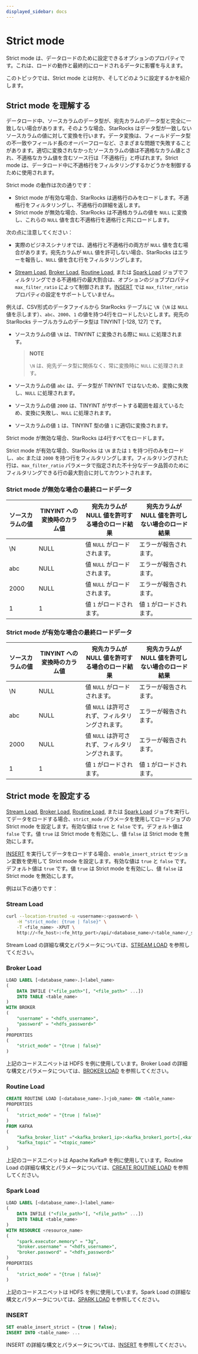 ```yaml
---
displayed_sidebar: docs
---
```


# Strict mode

Strict mode は、データロードのために設定できるオプションのプロパティです。これは、ロードの動作と最終的にロードされるデータに影響を与えます。

このトピックでは、Strict mode とは何か、そしてどのように設定するかを紹介します。

## Strict mode を理解する

データロード中、ソースカラムのデータ型が、宛先カラムのデータ型と完全に一致しない場合があります。そのような場合、StarRocks はデータ型が一致しないソースカラムの値に対して変換を行います。データ変換は、フィールドデータ型の不一致やフィールド長のオーバーフローなど、さまざまな問題で失敗することがあります。適切に変換されなかったソースカラムの値は不適格なカラム値とされ、不適格なカラム値を含むソース行は「不適格行」と呼ばれます。Strict mode は、データロード中に不適格行をフィルタリングするかどうかを制御するために使用されます。

Strict mode の動作は次の通りです：

- Strict mode が有効な場合、StarRocks は適格行のみをロードします。不適格行をフィルタリングし、不適格行の詳細を返します。
- Strict mode が無効な場合、StarRocks は不適格カラムの値を `NULL` に変換し、これらの `NULL` 値を含む不適格行を適格行と共にロードします。

次の点に注意してください：

- 実際のビジネスシナリオでは、適格行と不適格行の両方が `NULL` 値を含む場合があります。宛先カラムが `NULL` 値を許可しない場合、StarRocks はエラーを報告し、`NULL` 値を含む行をフィルタリングします。

- [Stream Load](../../sql-reference/sql-statements/loading_unloading/STREAM_LOAD.md), [Broker Load](../../sql-reference/sql-statements/loading_unloading/BROKER_LOAD.md), [Routine Load](../../sql-reference/sql-statements/loading_unloading/routine_load/CREATE_ROUTINE_LOAD.md), または [Spark Load](../../sql-reference/sql-statements/loading_unloading/SPARK_LOAD.md) ジョブでフィルタリングできる不適格行の最大割合は、オプションのジョブプロパティ `max_filter_ratio` によって制御されます。[INSERT](../../sql-reference/sql-statements/loading_unloading/INSERT.md) では `max_filter_ratio` プロパティの設定をサポートしていません。

例えば、CSV形式のデータファイルから StarRocks テーブルに `\N`（`\N` は `NULL` 値を示します）、`abc`、`2000`、`1` の値を持つ4行をロードしたいとします。宛先の StarRocks テーブルカラムのデータ型は TINYINT [-128, 127] です。

- ソースカラムの値 `\N` は、TINYINT に変換される際に `NULL` に処理されます。

  > **NOTE**
  >
  > `\N` は、宛先データ型に関係なく、常に変換時に `NULL` に処理されます。

- ソースカラムの値 `abc` は、データ型が TINYINT ではないため、変換に失敗し、`NULL` に処理されます。

- ソースカラムの値 `2000` は、TINYINT がサポートする範囲を超えているため、変換に失敗し、`NULL` に処理されます。

- ソースカラムの値 `1` は、TINYINT 型の値 `1` に適切に変換されます。

Strict mode が無効な場合、StarRocks は4行すべてをロードします。

Strict mode が有効な場合、StarRocks は `\N` または `1` を持つ行のみをロードし、`abc` または `2000` を持つ行をフィルタリングします。フィルタリングされた行は、`max_filter_ratio` パラメータで指定された不十分なデータ品質のためにフィルタリングできる行の最大割合に対してカウントされます。

### Strict mode が無効な場合の最終ロードデータ

| ソースカラムの値 | TINYINT への変換時のカラム値 | 宛先カラムが NULL 値を許可する場合のロード結果 | 宛先カラムが NULL 値を許可しない場合のロード結果 |
| ------------------- | --------------------------------------- | ------------------------------------------------------ | ------------------------------------------------------------ |
| \N                 | NULL                                    | 値 `NULL` がロードされます。                            | エラーが報告されます。                                        |
| abc                 | NULL                                    | 値 `NULL` がロードされます。                            | エラーが報告されます。                                        |
| 2000                | NULL                                    | 値 `NULL` がロードされます。                            | エラーが報告されます。                                        |
| 1                   | 1                                       | 値 `1` がロードされます。                               | 値 `1` がロードされます。                                     |

### Strict mode が有効な場合の最終ロードデータ

| ソースカラムの値 | TINYINT への変換時のカラム値 | 宛先カラムが NULL 値を許可する場合のロード結果       | 宛先カラムが NULL 値を許可しない場合のロード結果 |
| ------------------- | --------------------------------------- | ------------------------------------------------------------ | ------------------------------------------------------------ |
| \N                 | NULL                                    | 値 `NULL` がロードされます。                                  | エラーが報告されます。                                        |
| abc                 | NULL                                    | 値 `NULL` は許可されず、フィルタリングされます。 | エラーが報告されます。                                        |
| 2000                | NULL                                    | 値 `NULL` は許可されず、フィルタリングされます。 | エラーが報告されます。                                        |
| 1                   | 1                                       | 値 `1` がロードされます。                                     | 値 `1` がロードされます。                                     |

## Strict mode を設定する

[Stream Load](../../sql-reference/sql-statements/loading_unloading/STREAM_LOAD.md), [Broker Load](../../sql-reference/sql-statements/loading_unloading/BROKER_LOAD.md), [Routine Load](../../sql-reference/sql-statements/loading_unloading/routine_load/CREATE_ROUTINE_LOAD.md), または [Spark Load](../../sql-reference/sql-statements/loading_unloading/SPARK_LOAD.md) ジョブを実行してデータをロードする場合、`strict_mode` パラメータを使用してロードジョブの Strict mode を設定します。有効な値は `true` と `false` です。デフォルト値は `false` です。値 `true` は Strict mode を有効にし、値 `false` は Strict mode を無効にします。

[INSERT](../../sql-reference/sql-statements/loading_unloading/INSERT.md) を実行してデータをロードする場合、`enable_insert_strict` セッション変数を使用して Strict mode を設定します。有効な値は `true` と `false` です。デフォルト値は `true` です。値 `true` は Strict mode を有効にし、値 `false` は Strict mode を無効にします。

例は以下の通りです：

### Stream Load

```Bash
curl --location-trusted -u <username>:<password> \
    -H "strict_mode: {true | false}" \
    -T <file_name> -XPUT \
    http://<fe_host>:<fe_http_port>/api/<database_name>/<table_name>/_stream_load
```

Stream Load の詳細な構文とパラメータについては、[STREAM LOAD](../../sql-reference/sql-statements/loading_unloading/STREAM_LOAD.md) を参照してください。

### Broker Load

```SQL
LOAD LABEL [<database_name>.]<label_name>
(
    DATA INFILE ("<file_path>"[, "<file_path>" ...])
    INTO TABLE <table_name>
)
WITH BROKER
(
    "username" = "<hdfs_username>",
    "password" = "<hdfs_password>"
)
PROPERTIES
(
    "strict_mode" = "{true | false}"
)
```

上記のコードスニペットは HDFS を例に使用しています。Broker Load の詳細な構文とパラメータについては、[BROKER LOAD](../../sql-reference/sql-statements/loading_unloading/BROKER_LOAD.md) を参照してください。

### Routine Load

```SQL
CREATE ROUTINE LOAD [<database_name>.]<job_name> ON <table_name>
PROPERTIES
(
    "strict_mode" = "{true | false}"
) 
FROM KAFKA
(
    "kafka_broker_list" ="<kafka_broker1_ip>:<kafka_broker1_port>[,<kafka_broker2_ip>:<kafka_broker2_port>...]",
    "kafka_topic" = "<topic_name>"
)
```

上記のコードスニペットは Apache Kafka® を例に使用しています。Routine Load の詳細な構文とパラメータについては、[CREATE ROUTINE LOAD](../../sql-reference/sql-statements/loading_unloading/routine_load/CREATE_ROUTINE_LOAD.md) を参照してください。

### Spark Load

```SQL
LOAD LABEL [<database_name>.]<label_name>
(
    DATA INFILE ("<file_path>"[, "<file_path>" ...])
    INTO TABLE <table_name>
)
WITH RESOURCE <resource_name>
(
    "spark.executor.memory" = "3g",
    "broker.username" = "<hdfs_username>",
    "broker.password" = "<hdfs_password>"
)
PROPERTIES
(
    "strict_mode" = "{true | false}"   
)
```

上記のコードスニペットは HDFS を例に使用しています。Spark Load の詳細な構文とパラメータについては、[SPARK LOAD](../../sql-reference/sql-statements/loading_unloading/SPARK_LOAD.md) を参照してください。

### INSERT

```SQL
SET enable_insert_strict = {true | false};
INSERT INTO <table_name> ...
```

INSERT の詳細な構文とパラメータについては、[INSERT](../../sql-reference/sql-statements/loading_unloading/INSERT.md) を参照してください。